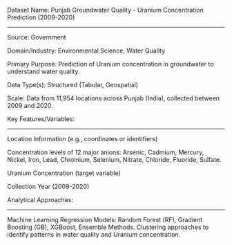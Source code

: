 Dataset Name: Punjab Groundwater Quality - Uranium Concentration Prediction (2009-2020)
***************************************************************************************

Source: Government 

Domain/Industry: Environmental Science, Water Quality

Primary Purpose: Prediction of Uranium concentration in groundwater to understand water quality.

Data Type(s): Structured (Tabular, Geospatial)

Scale: Data from 11,954 locations across Punjab (India), collected between 2009 and 2020.

Key Features/Variables:
**********************
Location Information (e.g., coordinates or identifiers)

Concentration levels of 12 major anions: Arsenic, Cadmium, Mercury, Nickel, Iron, Lead, Chromium, Selenium, Nitrate, Chloride, Fluoride, Sulfate.

Uranium Concentration (target variable)

Collection Year (2009-2020)

Analytical Approaches:
**********************
Machine Learning Regression Models: Random Forest (RF), Gradient Boosting (GB), XGBoost, Ensemble Methods.
Clustering approaches to identify patterns in water quality and Uranium concentration.
